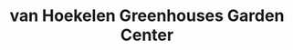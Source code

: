 ---
title: "van Hoekelen Greenhouses Garden Center"
url: /mcadoo/van-hoekelen-greenhouses-garden-center/
shop: garden centre
---